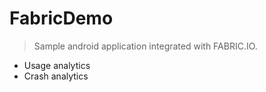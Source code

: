 # FabricDemo

> Sample android application integrated with FABRIC.IO. 

- Usage analytics
- Crash analytics
